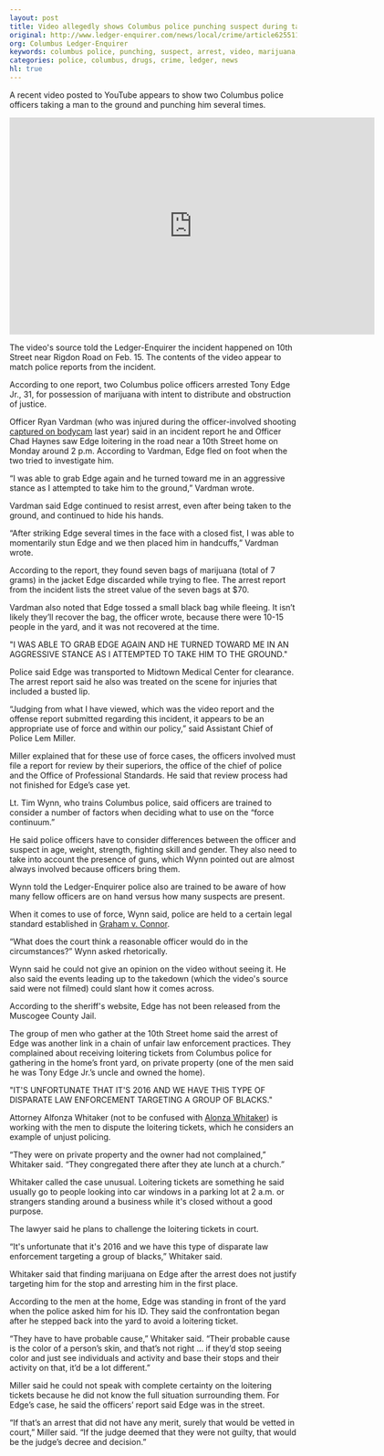 ```yaml
---
layout: post
title: Video allegedly shows Columbus police punching suspect during takedown
original: http://www.ledger-enquirer.com/news/local/crime/article62551102.html
org: Columbus Ledger-Enquirer
keywords: columbus police, punching, suspect, arrest, video, marijuana, probable cause
categories: police, columbus, drugs, crime, ledger, news
hl: true
---
```


A recent video posted to YouTube appears to show two Columbus police officers taking a man to the ground and punching him several times.

<iframe src="http://www.ledger-enquirer.com/news/local/crime/article61311672.html/video-embed" width="640" height="380" frameborder="0" scrolling="no" allowfullscreen="true"></iframe>

<!--break-->

The video's source told the Ledger-Enquirer the incident happened on 10th Street near Rigdon Road on Feb. 15. The contents of the video appear to match police reports from the incident.

According to one report, two Columbus police officers arrested Tony Edge Jr., 31, for possession of marijuana with intent to distribute and obstruction of justice.

Officer Ryan Vardman (who was injured during the officer-involved shooting [captured on bodycam](http://www.ledger-enquirer.com/news/local/article43373514.html) last year) said in an incident report he and Officer Chad Haynes saw Edge loitering in the road near a 10th Street home on Monday around 2 p.m. According to Vardman, Edge fled on foot when the two tried to investigate him.

“I was able to grab Edge again and he turned toward me in an aggressive stance as I attempted to take him to the ground,” Vardman wrote.

Vardman said Edge continued to resist arrest, even after being taken to the ground, and continued to hide his hands.

“After striking Edge several times in the face with a closed fist, I was able to momentarily stun Edge and we then placed him in handcuffs,” Vardman wrote.

According to the report, they found seven bags of marijuana (total of 7 grams) in the jacket Edge discarded while trying to flee. The arrest report from the incident lists the street value of the seven bags at $70.

Vardman also noted that Edge tossed a small black bag while fleeing. It isn’t likely they’ll recover the bag, the officer wrote, because there were 10-15 people in the yard, and it was not recovered at the time.

<span class="quote">"I WAS ABLE TO GRAB EDGE AGAIN AND HE TURNED TOWARD ME IN AN AGGRESSIVE STANCE AS I ATTEMPTED TO TAKE HIM TO THE GROUND."</span>

Police said Edge was transported to Midtown Medical Center for clearance. The arrest report said he also was treated on the scene for injuries that included a busted lip.

“Judging from what I have viewed, which was the video report and the offense report submitted regarding this incident, it appears to be an appropriate use of force and within our policy,” said Assistant Chief of Police Lem Miller.

Miller explained that for these use of force cases, the officers involved must file a report for review by their superiors, the office of the chief of police and the Office of Professional Standards. He said that review process had not finished for Edge’s case yet.

Lt. Tim Wynn, who trains Columbus police, said officers are trained to consider a number of factors when deciding what to use on the “force continuum.”

He said police officers have to consider differences between the officer and suspect in age, weight, strength, fighting skill and gender. They also need to take into account the presence of guns, which Wynn pointed out are almost always involved because officers bring them.

Wynn told the Ledger-Enquirer police also are trained to be aware of how many fellow officers are on hand versus how many suspects are present.

When it comes to use of force, Wynn said, police are held to a certain legal standard established in [Graham v. Connor](https://en.wikipedia.org/wiki/Graham_v._Connor).

“What does the court think a reasonable officer would do in the circumstances?” Wynn asked rhetorically.

Wynn said he could not give an opinion on the video without seeing it. He also said the events leading up to the takedown (which the video's source said were not filmed) could slant how it comes across.

According to the sheriff's website, Edge has not been released from the Muscogee County Jail.

The group of men who gather at the 10th Street home said the arrest of Edge was another link in a chain of unfair law enforcement practices. They complained about receiving loitering tickets from Columbus police for gathering in the home’s front yard, on private property (one of the men said he was Tony Edge Jr.’s uncle and owned the home).

<span class="quote">"IT'S UNFORTUNATE THAT IT'S 2016 AND WE HAVE THIS TYPE OF DISPARATE LAW ENFORCEMENT TARGETING A GROUP OF BLACKS."</span>

Attorney Alfonza Whitaker (not to be confused with [Alonza Whitaker](http://www.ledger-enquirer.com/news/local/article61824252.html)) is working with the men to dispute the loitering tickets, which he considers an example of unjust policing.

“They were on private property and the owner had not complained,” Whitaker said. “They congregated there after they ate lunch at a church.”

Whitaker called the case unusual. Loitering tickets are something he said usually go to people looking into car windows in a parking lot at 2 a.m. or strangers standing around a business while it's closed without a good purpose.

The lawyer said he plans to challenge the loitering tickets in court.

“It's unfortunate that it's 2016 and we have this type of disparate law enforcement targeting a group of blacks,” Whitaker said.

Whitaker said that finding marijuana on Edge after the arrest does not justify targeting him for the stop and arresting him in the first place.

According to the men at the home, Edge was standing in front of the yard when the police asked him for his ID. They said the confrontation began after he stepped back into the yard to avoid a loitering ticket.

“They have to have probable cause,” Whitaker said. “Their probable cause is the color of a person’s skin, and that’s not right ... if they’d stop seeing color and just see individuals and activity and base their stops and their activity on that, it’d be a lot different.”

Miller said he could not speak with complete certainty on the loitering tickets because he did not know the full situation surrounding them. For Edge’s case, he said the officers’ report said Edge was in the street.

“If that’s an arrest that did not have any merit, surely that would be vetted in court,” Miller said. “If the judge deemed that they were not guilty, that would be the judge’s decree and decision.”